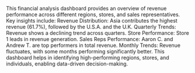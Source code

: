 This financial analysis dashboard provides an overview of revenue performance across different regions, stores, and sales representatives. Key insights include:
Revenue Distribution: Asia contributes the highest revenue (61.7%), followed by the U.S.A. and the U.K.
Quarterly Trends: Revenue shows a declining trend across quarters.
Store Performance: Store 1 leads in revenue generation.
Sales Reps Performance: Aaron C. and Andrew T. are top performers in total revenue.
Monthly Trends: Revenue fluctuates, with some months performing significantly better.
This dashboard helps in identifying high-performing regions, stores, and individuals, enabling data-driven decision-making.
